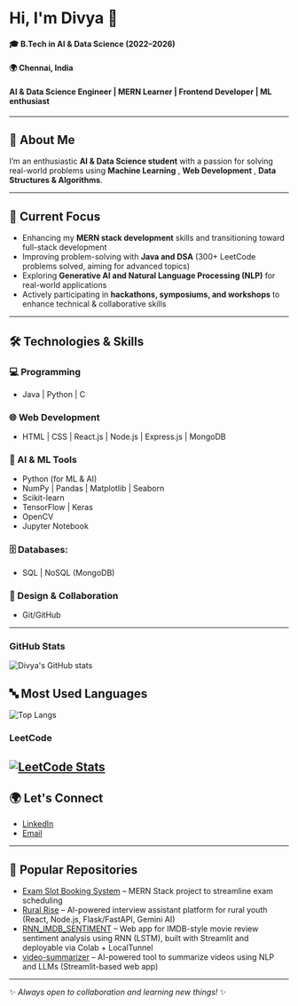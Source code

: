 # Hi, I'm Divya  👋  

#### 🎓 B.Tech in AI & Data Science (2022–2026)
#### 🌍 Chennai, India
####     AI & Data Science Engineer | MERN Learner | Frontend Developer | ML enthusiast

---

## 🚀 About Me  
I’m an enthusiastic **AI & Data Science student** with a passion for solving real-world problems using **Machine Learning** , **Web Development** , **Data Structures & Algorithms**.  

---

## 🔭 Current Focus  
- Enhancing my **MERN stack development** skills and transitioning toward full-stack development  
- Improving problem-solving with **Java and DSA** (300+ LeetCode problems solved, aiming for advanced topics)  
- Exploring **Generative AI and Natural Language Processing (NLP)** for real-world applications  
- Actively participating in **hackathons, symposiums, and workshops** to enhance technical & collaborative skills  


---

## 🛠️ Technologies & Skills  

### 💻 Programming  
- Java | Python | C   

### 🌐 Web Development  
- HTML | CSS | React.js | Node.js | Express.js | MongoDB  

### 🤖 AI & ML Tools  
- Python (for ML & AI)  
- NumPy | Pandas | Matplotlib | Seaborn  
- Scikit-learn  
- TensorFlow | Keras  
- OpenCV  
- Jupyter Notebook
  
### 🗄️ Databases:
- SQL | NoSQL (MongoDB)  

 
### 🎨 Design & Collaboration  
-  Git/GitHub  

---


### GitHub Stats

![Divya's GitHub stats](https://github-readme-stats.vercel.app/api?username=divyakumars&show_icons=true&theme=radical)

## 🔤 Most Used Languages  

![Top Langs](https://github-readme-stats.vercel.app/api/top-langs/?username=divyakumars&layout=compact&theme=radical)


###  LeetCode
[![LeetCode Stats](https://leetcard.jacoblin.cool/divyakumar21?theme=dark&font=Karma&ext=heatmap)](https://leetcode.com/divyakumar21/)
---

## 🌍 Let's Connect  
- [LinkedIn](https://www.linkedin.com/in/divyakumar21/)  
- [Email](mailto:divya.kumarkannan@gmail.com)  

---

## 📌 Popular Repositories
- [Exam Slot Booking System](https://github.com/divyakumar/exam-slot-booking-system) – MERN Stack project to streamline exam scheduling  
- [Rural Rise](https://github.com/divyakumars/RuralRise)  – AI-powered interview assistant platform for rural youth (React, Node.js, Flask/FastAPI, Gemini AI)
- [RNN_IMDB_SENTIMENT](https://github.com/divyakumars/RNN_IMDB_SENTIMENT) – Web app for IMDB-style movie review sentiment analysis using RNN (LSTM), built with Streamlit and deployable via Colab + LocalTunnel
- [video-summarizer](https://github.com/divyakumars/video-summarizer) – AI-powered tool to summarize videos using NLP and LLMs (Streamlit-based web app)


---

✨ _Always open to collaboration and learning new things!_ ✨  
